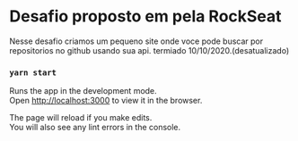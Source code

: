 # Desafio proposto em pela RockSeat 

Nesse desafio criamos um pequeno site onde voce pode buscar por repositorios no github 
usando sua api. termiado 10/10/2020.(desatualizado)



### `yarn start`

Runs the app in the development mode.\
Open [http://localhost:3000](http://localhost:3000) to view it in the browser.

The page will reload if you make edits.\
You will also see any lint errors in the console.

